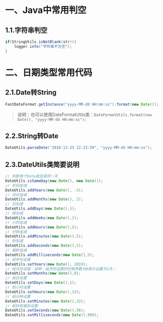 # 一、Java中常用判空

## 1.1.字符串判空

```java
if(StringUtils.isNotBlank(str)){
    logger.info("字符串不为空");
}
```

# 二、日期类型常用代码

## 2.1.Date转String

```java
FastDateFormat.getInstance("yyyy-MM-dd HH:mm:ss").format(new Date());
```

> 说明：也可以使用DateFormatUtils类：`DateFormatUtils.format(new Date(), "yyyy-MM-dd HH:mm:ss");`

## 2.2.String转Date

```java
DateUtils.parseDate("2018-12-23 12:23:59", "yyyy-MM-dd HH:mm:ss");
```

## 2.3.DateUtils类简要说明

```java
// 判断两个Date是否是同一天
DateUtils.isSameDay(new Date(), new Date());
// 年份加减
DateUtils.addYears(new Date(), -3);
// 月份加减
DateUtils.addMonths(new Date(), 2);
// 日加减
DateUtils.addDays(new Date(),1);
// 周加减
DateUtils.addWeeks(new Date(),1);
// 小时加减
DateUtils.addHours(new Date(),5);
// 分钟加减
DateUtils.addMinutes(new Date(),5);
// 秒加减
DateUtils.addSeconds(new Date(),5);
// 毫秒加减
DateUtils.addMilliseconds(new Date(),5);
// 给年份设值
DateUtils.setYears(new Date(), 2019);
// 给月份设值：说明：给月份设置的时候参数为0表示设置为1月；
DateUtils.setMonths(new Date(),0);
// 给日设置
DateUtils.setDays(new Date(),1);
// 给小时设置
DateUtils.setHours(new Date(),13);
// 给分钟设置
DateUtils.setMinutes(new Date(),32);
// 给秒和毫秒设置
DateUtils.setSeconds(new Date(),56);
DateUtils.setMilliseconds(new Date(),998);
```







